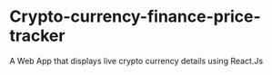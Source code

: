 # Crypto-currency-finance-price-tracker
A Web App that displays live crypto currency details using React.Js
